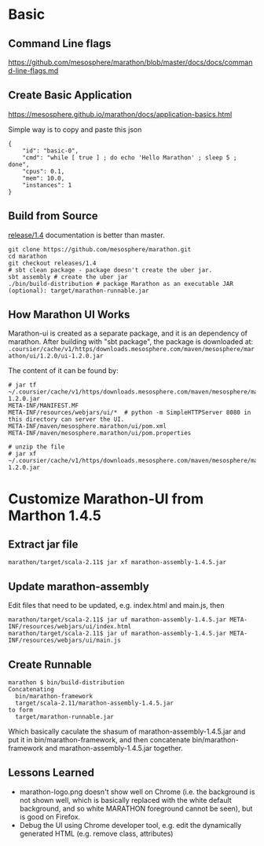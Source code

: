 # Basic
## Command Line flags
https://github.com/mesosphere/marathon/blob/master/docs/docs/command-line-flags.md

## Create Basic Application
https://mesosphere.github.io/marathon/docs/application-basics.html

Simple way is to copy and paste this json
```
{
    "id": "basic-0", 
    "cmd": "while [ true ] ; do echo 'Hello Marathon' ; sleep 5 ; done",
    "cpus": 0.1,
    "mem": 10.0,
    "instances": 1
}
```

## Build from Source
[release/1.4](https://github.com/mesosphere/marathon/tree/releases/1.4) documentation is better than master.
```
git clone https://github.com/mesosphere/marathon.git
cd marathon
git checkout releases/1.4
# sbt clean package - package doesn't create the uber jar.
sbt assembly # create the uber jar
./bin/build-distribution # package Marathon as an executable JAR (optional): target/marathon-runnable.jar
```

## How Marathon UI Works
Marathon-ui is created as a separate package, and it is an dependency of marathon. After building with "sbt package", the package is downloaded at:
```.coursier/cache/v1/https/downloads.mesosphere.com/maven/mesosphere/marathon/ui/1.2.0/ui-1.2.0.jar```

The content of it can be found by:
```
# jar tf ~/.coursier/cache/v1/https/downloads.mesosphere.com/maven/mesosphere/marathon/ui/1.2.0/ui-1.2.0.jar
META-INF/MANIFEST.MF
META-INF/resources/webjars/ui/*  # python -m SimpleHTTPServer 8080 in this directory can server the UI.
META-INF/maven/mesosphere.marathon/ui/pom.xml
META-INF/maven/mesosphere.marathon/ui/pom.properties

# unzip the file
# jar xf ~/.coursier/cache/v1/https/downloads.mesosphere.com/maven/mesosphere/marathon/ui/1.2.0/ui-1.2.0.jar
```


# Customize Marathon-UI from Marthon 1.4.5

## Extract jar file
```
marathon/target/scala-2.11$ jar xf marathon-assembly-1.4.5.jar
```

## Update marathon-assembly
Edit files that need to be updated, e.g. index.html and main.js, then
```
marathon/target/scala-2.11$ jar uf marathon-assembly-1.4.5.jar META-INF/resources/webjars/ui/index.html
marathon/target/scala-2.11$ jar uf marathon-assembly-1.4.5.jar META-INF/resources/webjars/ui/main.js
```

## Create Runnable
```
marathon $ bin/build-distribution
Concatenating
  bin/marathon-framework
  target/scala-2.11/marathon-assembly-1.4.5.jar
to form
  target/marathon-runnable.jar
```
Which basically caculate the shasum of marathon-assembly-1.4.5.jar and put it in bin/marathon-framework, and then concatenate bin/marathon-framework and marathon-assembly-1.4.5.jar together.

## Lessons Learned
* marathon-logo.png doesn't show well on Chrome (i.e. the background is not shown well, which is basically replaced with the white default background, and so white MARATHON foreground cannot be seen), but is good on Firefox.
* Debug the UI using Chrome developer tool, e.g. edit the dynamically generated HTML (e.g. remove class, attributes)

